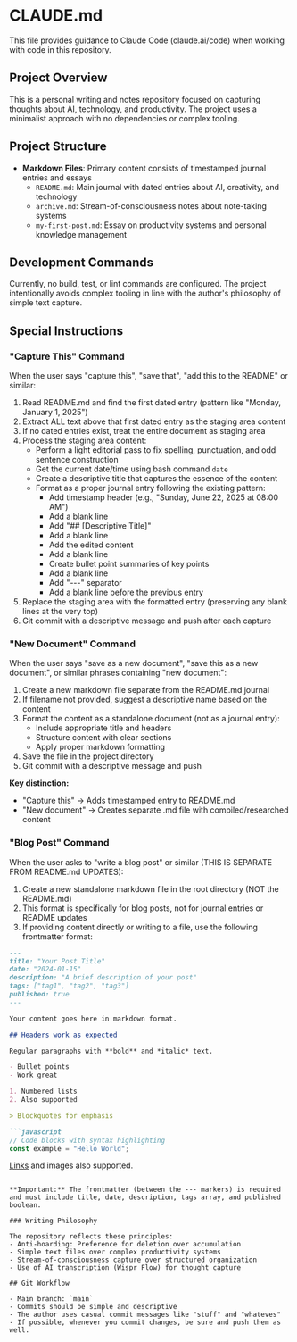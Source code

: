 # CLAUDE.md

This file provides guidance to Claude Code (claude.ai/code) when working with code in this repository.

## Project Overview

This is a personal writing and notes repository focused on capturing thoughts about AI, technology, and productivity. The project uses a minimalist approach with no dependencies or complex tooling.

## Project Structure

- **Markdown Files**: Primary content consists of timestamped journal entries and essays
  - `README.md`: Main journal with dated entries about AI, creativity, and technology
  - `archive.md`: Stream-of-consciousness notes about note-taking systems
  - `my-first-post.md`: Essay on productivity systems and personal knowledge management

## Development Commands

Currently, no build, test, or lint commands are configured. The project intentionally avoids complex tooling in line with the author's philosophy of simple text capture.

## Special Instructions

### "Capture This" Command
When the user says "capture this", "save that", "add this to the README" or similar:
1. Read README.md and find the first dated entry (pattern like "Monday, January 1, 2025")
2. Extract ALL text above that first dated entry as the staging area content
3. If no dated entries exist, treat the entire document as staging area
4. Process the staging area content:
   - Perform a light editorial pass to fix spelling, punctuation, and odd sentence construction
   - Get the current date/time using bash command `date`
   - Create a descriptive title that captures the essence of the content
   - Format as a proper journal entry following the existing pattern:
     - Add timestamp header (e.g., "Sunday, June 22, 2025 at 08:00 AM")
     - Add a blank line
     - Add "## [Descriptive Title]"
     - Add a blank line
     - Add the edited content
     - Add a blank line
     - Create bullet point summaries of key points
     - Add a blank line
     - Add "---" separator
     - Add a blank line before the previous entry
5. Replace the staging area with the formatted entry (preserving any blank lines at the very top)
6. Git commit with a descriptive message and push after each capture

### "New Document" Command
When the user says "save as a new document", "save this as a new document", or similar phrases containing "new document":
1. Create a new markdown file separate from the README.md journal
2. If filename not provided, suggest a descriptive name based on the content
3. Format the content as a standalone document (not as a journal entry):
   - Include appropriate title and headers
   - Structure content with clear sections
   - Apply proper markdown formatting
4. Save the file in the project directory
5. Git commit with a descriptive message and push

**Key distinction:**
- "Capture this" → Adds timestamped entry to README.md
- "New document" → Creates separate .md file with compiled/researched content

### "Blog Post" Command
When the user asks to "write a blog post" or similar (THIS IS SEPARATE FROM README.md UPDATES):
1. Create a new standalone markdown file in the root directory (NOT the README.md)
2. This format is specifically for blog posts, not for journal entries or README updates
3. If providing content directly or writing to a file, use the following frontmatter format:
```markdown
---
title: "Your Post Title"
date: "2024-01-15"
description: "A brief description of your post"
tags: ["tag1", "tag2", "tag3"]
published: true
---

Your content goes here in markdown format.

## Headers work as expected

Regular paragraphs with **bold** and *italic* text.

- Bullet points
- Work great

1. Numbered lists
2. Also supported

> Blockquotes for emphasis

```javascript
// Code blocks with syntax highlighting
const example = "Hello World";
```

[Links](https://example.com) and images also supported.
```

**Important:** The frontmatter (between the --- markers) is required and must include title, date, description, tags array, and published boolean.

### Writing Philosophy

The repository reflects these principles:
- Anti-hoarding: Preference for deletion over accumulation
- Simple text files over complex productivity systems
- Stream-of-consciousness capture over structured organization
- Use of AI transcription (Wispr Flow) for thought capture

## Git Workflow

- Main branch: `main`
- Commits should be simple and descriptive
- The author uses casual commit messages like "stuff" and "whateves"
- If possible, whenever you commit changes, be sure and push them as well. 